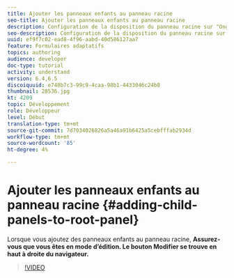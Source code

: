 ```yaml
---
title: Ajouter les panneaux enfants au panneau racine
seo-title: Ajouter les panneaux enfants au panneau racine
description: Configuration de la disposition du panneau racine sur "Onglets à gauche" et ajout de panneaux enfants au panneau racine.
seo-description: Configuration de la disposition du panneau racine sur "Onglets à gauche" et ajout de panneaux enfants au panneau racine.
uuid: ef9f7c02-ead8-4f96-aabd-40d586127aa7
feature: Formulaires adaptatifs
topics: authoring
audience: developer
doc-type: tutorial
activity: understand
version: 6.4,6.5
discoiquuid: e748b7c3-99c9-4caa-98b1-4433046c24b8
thumbnail: 28536.jpg
kt: 4209
topic: Développement
role: Développeur
level: Début
translation-type: tm+mt
source-git-commit: 7d7034026826a5a46a91b6425a5cebfffab2934d
workflow-type: tm+mt
source-wordcount: '85'
ht-degree: 4%

---
```



# Ajouter les panneaux enfants au panneau racine {#adding-child-panels-to-root-panel}

Lorsque vous ajoutez des panneaux enfants au panneau racine, **Assurez-vous que vous êtes en mode d’édition. Le bouton Modifier se trouve en haut à droite du navigateur.**


>[!VIDEO](https://video.tv.adobe.com/v/28536?quality=9&learn=on)

